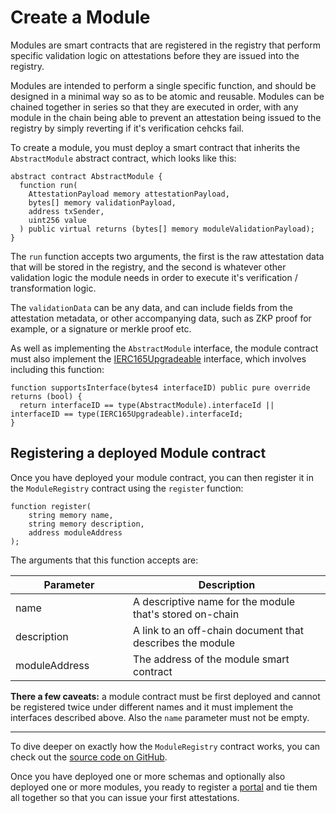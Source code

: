 # Create a Module

Modules are smart contracts that are registered in the registry that perform specific validation logic on attestations before they are issued into the registry.

Modules are intended to perform a single specific function, and should be designed in a minimal way so as to be atomic and reusable.  Modules can be chained together in series so that they are executed in order, with any module in the chain being able to prevent an attestation being issued to the registry by simply reverting if it's verification cehcks fail.

To create a module, you must deploy a smart contract that inherits the `AbstractModule` abstract contract, which looks like this:

```solidity
abstract contract AbstractModule {
  function run(
    AttestationPayload memory attestationPayload,
    bytes[] memory validationPayload,
    address txSender,
    uint256 value
  ) public virtual returns (bytes[] memory moduleValidationPayload);
}
```

The `run` function accepts two arguments, the first is the raw attestation data that will be stored in the registry, and the second is whatever other validation logic the module needs in order to execute it's verification / transformation logic.

The `validationData` can be any data, and can include fields from the attestation metadata, or other accompanying data, such as ZKP proof for example, or a signature or merkle proof etc.

As well as implementing the `AbstractModule` interface, the module contract must also implement the [IERC165Upgradeable](https://github.com/OpenZeppelin/openzeppelin-contracts-upgradeable/blob/master/contracts/utils/introspection/IERC165Upgradeable.sol) interface, which involves including this function:

```solidity
function supportsInterface(bytes4 interfaceID) public pure override returns (bool) {
  return interfaceID == type(AbstractModule).interfaceId || interfaceID == type(IERC165Upgradeable).interfaceId;
}
```

## Registering a deployed Module contract

Once you have deployed your module contract, you can then register it in the `ModuleRegistry` contract using the `register` function:

```solidity
function register(
    string memory name,
    string memory description,
    address moduleAddress
);
```

The arguments that this function accepts are:

<table><thead><tr><th width="172">Parameter</th><th>Description</th></tr></thead><tbody><tr><td>name</td><td>A descriptive name for the module that's stored on-chain</td></tr><tr><td>description</td><td>A link to an off-chain document that describes the module</td></tr><tr><td>moduleAddress</td><td>The address of the module smart contract</td></tr></tbody></table>

**There a few caveats:** a module contract must be first deployed and cannot be registered twice under different names and it must implement the interfaces described above.  Also the `name` parameter must not be empty.

***

To dive deeper on exactly how the `ModuleRegistry` contract works, you can check out the [source code on GitHub](https://github.com/Consensys/linea-attestation-registry/blob/dev/src/ModuleRegistry.sol).

Once you have deployed one or more schemas and optionally also deployed one or more modules, you ready to register a [portal](create-a-portal.md) and tie them all together so that you can issue your first attestations.
